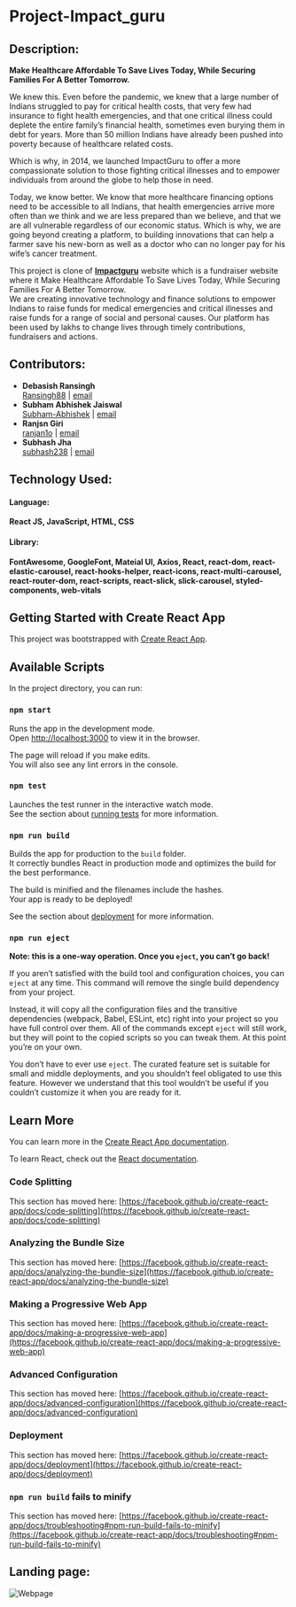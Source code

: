 # Project-Impact_guru

## Description:
**Make Healthcare Affordable To Save Lives Today, While Securing Families For A Better Tomorrow.** <br/>

We knew this. Even before the pandemic, we knew that a large number of Indians struggled to pay for critical health costs, that very few had insurance to fight health emergencies, and that one critical illness could deplete the entire family’s financial health, sometimes even burying them in debt for years. More than 50 million Indians have already been pushed into poverty because of healthcare related costs.<br/>

Which is why, in 2014, we launched ImpactGuru to offer a more compassionate solution to those fighting critical illnesses and to empower individuals from around the globe to help those in need.<br/>

Today, we know better. We know that more healthcare financing options need to be accessible to all Indians, that health emergencies arrive more often than we think and we are less prepared than we believe, and that we are all vulnerable regardless of our economic status. Which is why, we are going beyond creating a platform, to building innovations that can help a farmer save his new-born as well as a doctor who can no longer pay for his wife’s cancer treatment.<br/>

This project is clone of **[Impactguru](https://www.impactguru.com/)** website which is a fundraiser website where it Make Healthcare Affordable To Save Lives Today, While Securing Families For A Better Tomorrow.<br/>
We are creating innovative technology and finance solutions to empower Indians to raise funds for medical emergencies and critical illnesses and raise funds for a range of social and personal causes. Our platform has been used by lakhs to change lives through timely contributions, fundraisers and actions.

## Contributors:
* **Debasish Ransingh** <br/> 
 [Ransingh88](https://github.com/Ransingh88) | [email](debasish_nj2_082@masai.school)
* **Subham Abhishek Jaiswal** <br/>
 [Subham-Abhishek](https://github.com/Subham-Abhishek) | [email]()
 * **Ranjsn Giri** <br/>
 [ranjan1o](https://github.com/ranjan1o) | [email]()
 * **Subhash Jha** <br/>
 [subhash238](https://github.com/subhash238) | [email]()
 
 
 
## Technology Used:

#### Language:
**React JS, JavaScript, HTML, CSS**

#### Library:
**FontAwesome, GoogleFont, Mateial UI, Axios, React, react-dom, react-elastic-carousel, react-hooks-helper, react-icons, react-multi-carousel, react-router-dom, react-scripts, react-slick, slick-carousel, styled-components, web-vitals**

## Getting Started with Create React App

This project was bootstrapped with [Create React App](https://github.com/facebook/create-react-app).

## Available Scripts

In the project directory, you can run:

### `npm start`

Runs the app in the development mode.\
Open [http://localhost:3000](http://localhost:3000) to view it in the browser.

The page will reload if you make edits.\
You will also see any lint errors in the console.

### `npm test`

Launches the test runner in the interactive watch mode.\
See the section about [running tests](https://facebook.github.io/create-react-app/docs/running-tests) for more information.

### `npm run build`

Builds the app for production to the `build` folder.\
It correctly bundles React in production mode and optimizes the build for the best performance.

The build is minified and the filenames include the hashes.\
Your app is ready to be deployed!

See the section about [deployment](https://facebook.github.io/create-react-app/docs/deployment) for more information.

### `npm run eject`

**Note: this is a one-way operation. Once you `eject`, you can’t go back!**

If you aren’t satisfied with the build tool and configuration choices, you can `eject` at any time. This command will remove the single build dependency from your project.

Instead, it will copy all the configuration files and the transitive dependencies (webpack, Babel, ESLint, etc) right into your project so you have full control over them. All of the commands except `eject` will still work, but they will point to the copied scripts so you can tweak them. At this point you’re on your own.

You don’t have to ever use `eject`. The curated feature set is suitable for small and middle deployments, and you shouldn’t feel obligated to use this feature. However we understand that this tool wouldn’t be useful if you couldn’t customize it when you are ready for it.

## Learn More

You can learn more in the [Create React App documentation](https://facebook.github.io/create-react-app/docs/getting-started).

To learn React, check out the [React documentation](https://reactjs.org/).

### Code Splitting

This section has moved here: [https://facebook.github.io/create-react-app/docs/code-splitting](https://facebook.github.io/create-react-app/docs/code-splitting)

### Analyzing the Bundle Size

This section has moved here: [https://facebook.github.io/create-react-app/docs/analyzing-the-bundle-size](https://facebook.github.io/create-react-app/docs/analyzing-the-bundle-size)

### Making a Progressive Web App

This section has moved here: [https://facebook.github.io/create-react-app/docs/making-a-progressive-web-app](https://facebook.github.io/create-react-app/docs/making-a-progressive-web-app)

### Advanced Configuration

This section has moved here: [https://facebook.github.io/create-react-app/docs/advanced-configuration](https://facebook.github.io/create-react-app/docs/advanced-configuration)

### Deployment

This section has moved here: [https://facebook.github.io/create-react-app/docs/deployment](https://facebook.github.io/create-react-app/docs/deployment)

### `npm run build` fails to minify

This section has moved here: [https://facebook.github.io/create-react-app/docs/troubleshooting#npm-run-build-fails-to-minify](https://facebook.github.io/create-react-app/docs/troubleshooting#npm-run-build-fails-to-minify)

## Landing page:

<img src="https://github.com/Ransingh88/project-impact_guru/blob/main/public/images/impact%20guru.png" alt="Webpage"  >
